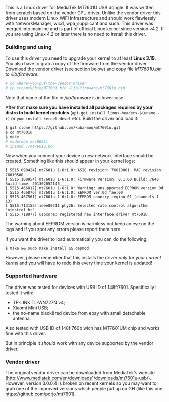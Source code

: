 This is a Linux driver for MediaTek MT7601U USB dongle. It was written from scratch based on the vendor GPL-driver. Unlike the vendor driver this driver uses modern Linux WiFi infrastructure and should work flawlessly with NetworkManager, wicd, wpa_supplicant and such. This driver was merged into mainline and is part of official Linux kernel since version v4.2. If you are using Linux 4.2 or later there is no need to install this driver.

### Building and using
To use this driver you need to upgrade your kernel to at least **Linux 3.19**. You also have to grab a copy of the firmware from the vendor driver. Download the vendor driver (see section below) and copy file *MT7601U.bin* to */lib/firmware*:

```sh
# cd where-you-put-the-vendor-driver
# cp src/mcu/bin/MT7601.bin /lib/firmware/mt7601u.bin
```
Note that name of the file in */lib/firmware* is in lowercase.

After that **make sure you have installed all packages required by your distro to build kernel modules** (```apt-get install linux-headers-$(uname -r)``` or ```yum install kernel-devel``` etc). Build the driver and load it:

```sh
$ git clone https://github.com/kuba-moo/mt7601u.git
$ cd mt7601u
$ make
# modprobe mac80211
# insmod ./mt7601u.ko
```

Now when you connect your device a new network interface should be created. Something like this should appear in your kernel logs:

```
[ 5515.098424] mt7601u 1-6:1.0: ASIC revision: 76010001  MAC revision: 76010500
[ 5515.100954] mt7601u 1-6:1.0: Firmware Version: 0.1.00 Build: 7640 Build time: 201302052146____
[ 5515.466817] mt7601u 1-6:1.0: Warning: unsupported EEPROM version 0d
[ 5515.466876] mt7601u 1-6:1.0: EEPROM ver:0d fae:00
[ 5515.467561] mt7601u 1-6:1.0: EEPROM country region 01 (channels 1-13)
[ 5515.713155] ieee80211 phy26: Selected rate control algorithm 'minstrel_ht'
[ 5515.718977] usbcore: registered new interface driver mt7601u
```

The warning about EEPROM version is harmless but keep an eye on the logs and if you spot any errors please report them here.

If you want the driver to load automatically you can do the following:
```
$ make && sudo make install && depmod
```
However, please remember that this installs the driver *only for your current kernel* and you will have to redo this every time your kernel is updated!

### Supported hardware
The driver was tested for devices with USB ID of 148f:7601. Specifically I tested it with:
 * TP-LINK TL-WN727N v4;
 * Xiaomi Mini USB;
 * the no-name black&red device from ebay with small detachable antenna.

Also tested with USB ID of 148f:760b wich has MT7601UM chip and works fine with this driver.

But in principle it *should* work with any device supported by the vendor driver.

### Vendor driver
The original vendor driver can be downloaded from MediaTek's website (http://www.mediatek.com/en/downloads1/downloads/mt7601u-usb/). However, version 3.0.0.4 is broken on recent kernels so you may want to grab one of the improved versions which people put up on GH (like this one: https://github.com/porjo/mt7601).
